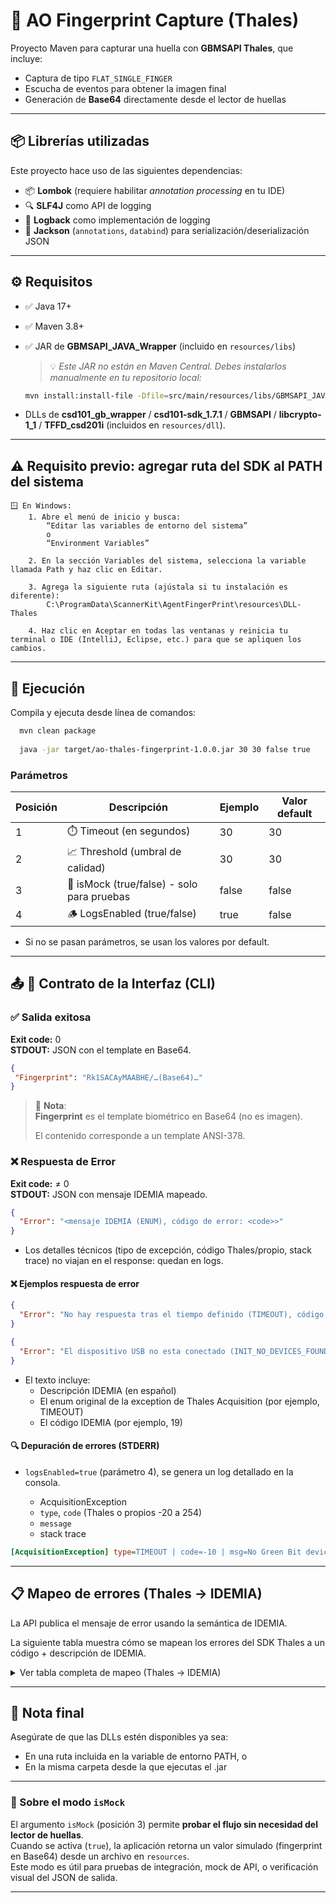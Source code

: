 # 🧬 AO Fingerprint Capture (Thales)

Proyecto Maven para capturar una huella con **GBMSAPI Thales**, que incluye:

- Captura de tipo `FLAT_SINGLE_FINGER`
- Escucha de eventos para obtener la imagen final
- Generación de **Base64** directamente desde el lector de huellas

---

## 📦 Librerías utilizadas

Este proyecto hace uso de las siguientes dependencias:

- 📦 **Lombok** (requiere habilitar *annotation processing* en tu IDE)
- 🔍 **SLF4J** como API de logging
- 📝 **Logback** como implementación de logging
- 📄 **Jackson** (`annotations`, `databind`) para serialización/deserialización JSON

---

## ⚙️ Requisitos

- ✅ Java 17+
- ✅ Maven 3.8+
- ✅ JAR de **GBMSAPI_JAVA_Wrapper** (incluido en `resources/libs`)

  > 💡 *Este JAR no están en Maven Central. Debes instalarlos manualmente en tu repositorio local:*

  ```bash
  mvn install:install-file -Dfile=src/main/resources/libs/GBMSAPI_JAVA_Wrapper.jar -DgroupId=com.gbms -DartifactId=gbmsapi-java-wrapper -Dversion=1.0 -Dpackaging=jar

- DLLs de **csd101_gb_wrapper** / **csd101-sdk_1.7.1** / **GBMSAPI** / **libcrypto-1_1** /
  **TFFD_csd201i** (incluidos en `resources/dll`).

---

## ⚠️ Requisito previo: agregar ruta del SDK al PATH del sistema

  ```text
  🪟 En Windows:
      1. Abre el menú de inicio y busca:
          “Editar las variables de entorno del sistema”
          o
          “Environment Variables”

      2. En la sección Variables del sistema, selecciona la variable llamada Path y haz clic en Editar.
            
      3. Agrega la siguiente ruta (ajústala si tu instalación es diferente):
          C:\ProgramData\ScannerKit\AgentFingerPrint\resources\DLL-Thales

      4. Haz clic en Aceptar en todas las ventanas y reinicia tu terminal o IDE (IntelliJ, Eclipse, etc.) para que se apliquen los cambios.
  ```

---

## 🚀 Ejecución

Compila y ejecuta desde línea de comandos:

  ```bash
    mvn clean package
    
    java -jar target/ao-thales-fingerprint-1.0.0.jar 30 30 false true
  ```

### Parámetros

| Posición | Descripción                                | Ejemplo | Valor default |
|----------|--------------------------------------------|---------|---------------|
| 1        | ⏱️ Timeout (en segundos)                   | 30      | 30            |
| 2        | 📈 Threshold (umbral de calidad)           | 30      | 30            |
| 3        | 🧪 isMock (true/false) - solo para pruebas | false   | false         |
| 4        | 🪵 LogsEnabled (true/false)                | true    | false         |

- Si no se pasan parámetros, se usan los valores por default.

---

## 📤 📝 Contrato de la Interfaz (CLI)

### ✅ Salida exitosa

**Exit code:** 0  
**STDOUT:** JSON con el template en Base64.

 ```json lines
{
  "Fingerprint": "Rk1SACAyMAABHE/…(Base64)…"
}
 ```

> 📝 **Nota**:  
> **Fingerprint** es el template biométrico en Base64 (no es imagen).
>
> El contenido corresponde a un template ANSI-378.

### ❌ Respuesta de Error

**Exit code:** ≠ 0  
**STDOUT:** JSON con mensaje IDEMIA mapeado.

```json lines
{
  "Error": "<mensaje IDEMIA (ENUM), código de error: <code>>"
}
```

- Los detalles técnicos (tipo de excepción, código Thales/propio, stack trace) no viajan en el
  response: quedan en logs.

#### ❌ Ejemplos respuesta de error

```json lines
{
  "Error": "No hay respuesta tras el tiempo definido (TIMEOUT), código de error: 19"
}
```

```json lines
{
  "Error": "El dispositivo USB no esta conectado (INIT_NO_DEVICES_FOUND), código de error: 42"
}
```

- El texto incluye:
    - Descripción IDEMIA (en español)
    - El enum original de la exception de Thales Acquisition (por ejemplo, TIMEOUT)
    - El código IDEMIA (por ejemplo, 19)

#### 🔍 Depuración de errores (STDERR)

- `logsEnabled=true` (parámetro 4), se genera un log detallado en la consola.

    - AcquisitionException
    - `type`, `code` (Thales o propios -20 a 254)
    - `message`
    - stack trace

``` ini
[AcquisitionException] type=TIMEOUT | code=-10 | msg=No Green Bit devices detected, …
```

---

## 📋 Mapeo de errores (Thales → IDEMIA)

La API publica el mensaje de error usando la semántica de IDEMIA.

La siguiente tabla muestra cómo se mapean los errores del SDK Thales a un código +
descripción de IDEMIA.

<details>
  <summary>Ver tabla completa de mapeo (Thales → IDEMIA)</summary>

</details>

---

## 🧠 Nota final

Asegúrate de que las DLLs estén disponibles ya sea:

- En una ruta incluida en la variable de entorno PATH, o
- En la misma carpeta desde la que ejecutas el .jar

---

### 🧪 Sobre el modo `isMock`

El argumento `isMock` (posición 3) permite **probar el flujo sin necesidad del lector de huellas**.  
Cuando se activa (`true`), la aplicación retorna un valor simulado (fingerprint en Base64) desde un
archivo en `resources`.  
Este modo es útil para pruebas de integración, mock de API, o verificación visual del JSON de
salida.

---